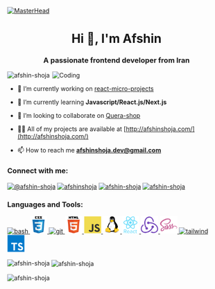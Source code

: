 [![MasterHead](https://camo.githubusercontent.com/775ed67e1d46c9534c3cb9a4694edf0603b1436a7e3e15891d3c327733fc26b6/68747470733a2f2f7777772e61756469656e6365706c616e65742e636f6d2f726f6f742f74656d706c6174652f312f2f696d616765732f7765622d646576656c6f706d656e742e676966)](http://afshinshoja.com/)

<h1 align="center">Hi 👋, I'm Afshin</h1>
<h3 align="center">A passionate frontend developer from Iran</h3>
<img align="right" alt="Coding" width="400" src="https://irfantariq.com/images/banner.gif">

<p align="left"> <img src="https://komarev.com/ghpvc/?username=afshin-shoja&label=Profile%20views&color=0e75b6&style=flat" alt="afshin-shoja" /> </p>

- 🔭 I’m currently working on [react-micro-projects](https://github.com/Afshin-Shoja/react-micro-projects)

- 🌱 I’m currently learning **Javascript/React.js/Next.js**

- 👯 I’m looking to collaborate on [Quera-shop](https://github.com/magh20/Quera-shop)

- 👨‍💻 All of my projects are available at [http://afshinshoja.com/](http://afshinshoja.com/)

- 📫 How to reach me **afshinshoja.dev@gmail.com**

<h3 align="left">Connect with me:</h3>
<p align="left">
<a href="https://codepen.io/@afshin-shoja" target="blank"><img align="center" src="https://raw.githubusercontent.com/rahuldkjain/github-profile-readme-generator/master/src/images/icons/Social/codepen.svg" alt="@afshin-shoja" height="30" width="40" /></a>
<a href="https://linkedin.com/in/afshinshoja" target="blank"><img align="center" src="https://raw.githubusercontent.com/rahuldkjain/github-profile-readme-generator/master/src/images/icons/Social/linked-in-alt.svg" alt="afshinshoja" height="30" width="40" /></a>
<a href="https://stackoverflow.com/users/afshin-shoja" target="blank"><img align="center" src="https://raw.githubusercontent.com/rahuldkjain/github-profile-readme-generator/master/src/images/icons/Social/stack-overflow.svg" alt="afshin-shoja" height="30" width="40" /></a>
<a href="https://codesandbox.com/afshin-shoja" target="blank"><img align="center" src="https://raw.githubusercontent.com/rahuldkjain/github-profile-readme-generator/master/src/images/icons/Social/codesandbox.svg" alt="afshin-shoja" height="30" width="40" /></a>
</p>

<h3 align="left">Languages and Tools:</h3>
<p align="left"> <a href="https://www.gnu.org/software/bash/" target="_blank" rel="noreferrer"> <img src="https://www.vectorlogo.zone/logos/gnu_bash/gnu_bash-icon.svg" alt="bash" width="40" height="40"/> </a> <a href="https://www.w3schools.com/css/" target="_blank" rel="noreferrer"> <img src="https://raw.githubusercontent.com/devicons/devicon/master/icons/css3/css3-original-wordmark.svg" alt="css3" width="40" height="40"/> </a> <a href="https://git-scm.com/" target="_blank" rel="noreferrer"> <img src="https://www.vectorlogo.zone/logos/git-scm/git-scm-icon.svg" alt="git" width="40" height="40"/> </a> <a href="https://www.w3.org/html/" target="_blank" rel="noreferrer"> <img src="https://raw.githubusercontent.com/devicons/devicon/master/icons/html5/html5-original-wordmark.svg" alt="html5" width="40" height="40"/> </a> <a href="https://developer.mozilla.org/en-US/docs/Web/JavaScript" target="_blank" rel="noreferrer"> <img src="https://raw.githubusercontent.com/devicons/devicon/master/icons/javascript/javascript-original.svg" alt="javascript" width="40" height="40"/> </a> <a href="https://www.linux.org/" target="_blank" rel="noreferrer"> <img src="https://raw.githubusercontent.com/devicons/devicon/master/icons/linux/linux-original.svg" alt="linux" width="40" height="40"/> </a> <a href="https://reactjs.org/" target="_blank" rel="noreferrer"> <img src="https://raw.githubusercontent.com/devicons/devicon/master/icons/react/react-original-wordmark.svg" alt="react" width="40" height="40"/> </a> <a href="https://redux.js.org" target="_blank" rel="noreferrer"> <img src="https://raw.githubusercontent.com/devicons/devicon/master/icons/redux/redux-original.svg" alt="redux" width="40" height="40"/> </a> <a href="https://sass-lang.com" target="_blank" rel="noreferrer"> <img src="https://raw.githubusercontent.com/devicons/devicon/master/icons/sass/sass-original.svg" alt="sass" width="40" height="40"/> </a> <a href="https://tailwindcss.com/" target="_blank" rel="noreferrer"> <img src="https://www.vectorlogo.zone/logos/tailwindcss/tailwindcss-icon.svg" alt="tailwind" width="40" height="40"/> </a> <a href="https://www.typescriptlang.org/" target="_blank" rel="noreferrer"> <img src="https://raw.githubusercontent.com/devicons/devicon/master/icons/typescript/typescript-original.svg" alt="typescript" width="40" height="40"/> </a> </p>

<p><img align="left" src="https://github-readme-stats.vercel.app/api/top-langs?username=afshin-shoja&show_icons=true&locale=en&layout=compact" alt="afshin-shoja" /></p>

<p>&nbsp;<img align="center" src="https://github-readme-stats.vercel.app/api?username=afshin-shoja&show_icons=true&locale=en" alt="afshin-shoja" /></p>

<p><img align="center" src="https://github-readme-streak-stats.herokuapp.com/?user=afshin-shoja&" alt="afshin-shoja" /></p>
